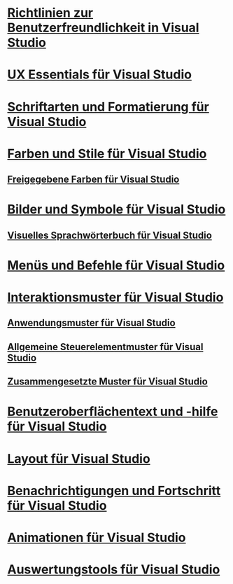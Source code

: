 # [Richtlinien zur Benutzerfreundlichkeit in Visual Studio](visual-studio-user-experience-guidelines.md)
# [UX Essentials für Visual Studio](ux-essentials-for-visual-studio.md)
# [Schriftarten und Formatierung für Visual Studio](fonts-and-formatting-for-visual-studio.md)
# [Farben und Stile für Visual Studio](colors-and-styling-for-visual-studio.md)
## [Freigegebene Farben für Visual Studio](shared-colors-for-visual-studio.md)
# [Bilder und Symbole für Visual Studio](images-and-icons-for-visual-studio.md)
## [Visuelles Sprachwörterbuch für Visual Studio](visual-language-dictionary-for-visual-studio.md)
# [Menüs und Befehle für Visual Studio](menus-and-commands-for-visual-studio.md)
# [Interaktionsmuster für Visual Studio](interaction-patterns-for-visual-studio.md)
## [Anwendungsmuster für Visual Studio](application-patterns-for-visual-studio.md)
## [Allgemeine Steuerelementmuster für Visual Studio](common-control-patterns-for-visual-studio.md)
## [Zusammengesetzte Muster für Visual Studio](composite-patterns-for-visual-studio.md)
# [Benutzeroberflächentext und -hilfe für Visual Studio](ui-text-and-help-for-visual-studio.md)
# [Layout für Visual Studio](layout-for-visual-studio.md)
# [Benachrichtigungen und Fortschritt für Visual Studio](notifications-and-progress-for-visual-studio.md)
# [Animationen für Visual Studio](animations-for-visual-studio.md)
# [Auswertungstools für Visual Studio](evaluation-tools-for-visual-studio.md)
